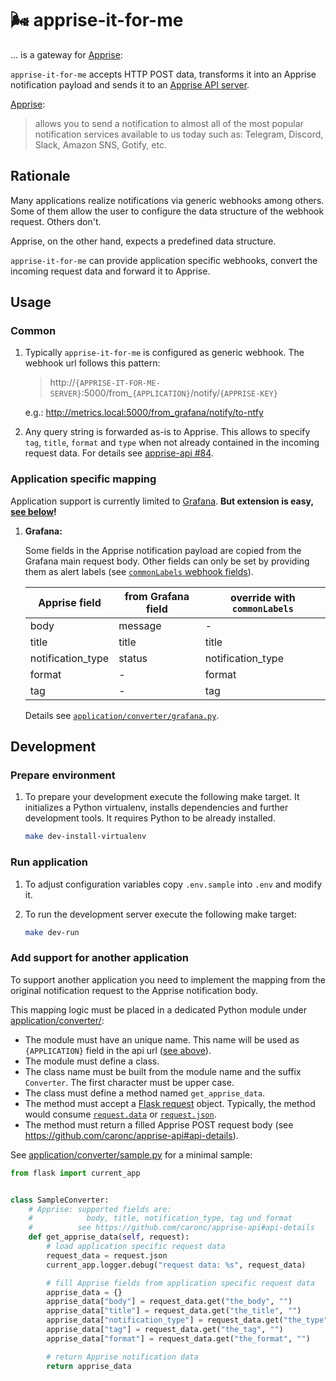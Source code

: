 # 🌬 apprise-it-for-me

... is a gateway for [Apprise](https://github.com/caronc/apprise):

`apprise-it-for-me` accepts HTTP POST data, transforms it into an Apprise notification payload and sends it to an [Apprise API server](https://github.com/caronc/apprise-api/).

[Apprise](https://github.com/caronc/apprise):
> allows you to send a notification to almost all of the most popular notification services available to us today such as: Telegram, Discord, Slack, Amazon SNS, Gotify, etc.

## Rationale

Many applications realize notifications via generic webhooks among others.
Some of them allow the user to configure the data structure of the webhook request.
Others don't.

Apprise, on the other hand, expects a predefined data structure.

`apprise-it-for-me` can provide application specific webhooks, convert the incoming request data and forward it to Apprise.

## Usage

### Common

1. Typically `apprise-it-for-me` is configured as generic webhook.
   The webhook url follows this pattern:

   > http://`{APPRISE-IT-FOR-ME-SERVER}`:5000/from_`{APPLICATION}`/notify/`{APPRISE-KEY}`

   e.g.: http://metrics.local:5000/from_grafana/notify/to-ntfy

2. Any query string is forwarded as-is to Apprise.
   This allows to specify `tag`, `title`, `format` and `type` when not already contained in the incoming request data.
   For details see [apprise-api #84](https://github.com/caronc/apprise-api/pull/84).

### Application specific mapping

Application support is currently limited to [Grafana](https://github.com/grafana/grafana).
**But extension is easy, [see below](#add-support-for-another-application)!**

1. **Grafana:**

   Some fields in the Apprise notification payload are copied from the Grafana main request body.
   Other fields can only be set by providing them as alert labels (see [`commonLabels` webhook fields](https://grafana.com/docs/grafana/latest/alerting/manage-notifications/webhook-notifier/)).

   |Apprise field     |from Grafana field |override with `commonLabels`
   |-                 |-                  |-
   |body              |message            |-
   |title             |title              |title
   |notification_type |status             |notification_type
   |format            |-                  |format
   |tag               |-                  |tag

   Details see [`application/converter/grafana.py`](application/converter/grafana.py).

## Development

### Prepare environment

1. To prepare your development execute the following make target.
   It initializes a Python virtualenv, installs dependencies and further development tools.
   It requires Python to be already installed.

   ```bash
   make dev-install-virtualenv
   ```

### Run application

1. To adjust configuration variables copy `.env.sample` into `.env` and modify it.

1. To run the development server execute the following make target:

   ```bash
   make dev-run
   ```

### Add support for another application

To support another application you need to implement the mapping from the original notification request to the Apprise notification body.

This mapping logic must be placed in a dedicated Python module under [application/converter/](application/converter/):

* The module must have an unique name.
  This name will be used as `{APPLICATION}` field in the api url ([see above](#common)).
* The module must define a class.
* The class name must be built from the module name and the suffix `Converter`.
  The first character must be upper case.
* The class must define a method named `get_apprise_data`.
* The method must accept a [Flask request](https://flask.palletsprojects.com/en/2.2.x/api/#incoming-request-data) object.
  Typically, the method would consume [`request.data`](https://flask.palletsprojects.com/en/2.2.x/api/#flask.Request.get_data) or [`request.json`](https://flask.palletsprojects.com/en/2.2.x/api/#flask.Request.get_json).
* The method must return a filled Apprise POST request body (see <https://github.com/caronc/apprise-api#api-details>).

See [application/converter/sample.py](application/converter/sample.py) for a minimal sample:

```python
from flask import current_app


class SampleConverter:
    # Apprise: supported fields are:
    #            body, title, notification_type, tag und format
    #          see https://github.com/caronc/apprise-api#api-details
    def get_apprise_data(self, request):
        # load application specific request data
        request_data = request.json
        current_app.logger.debug("request data: %s", request_data)

        # fill Apprise fields from application specific request data
        apprise_data = {}
        apprise_data["body"] = request_data.get("the_body", "")
        apprise_data["title"] = request_data.get("the_title", "")
        apprise_data["notification_type"] = request_data.get("the_type", "")
        apprise_data["tag"] = request_data.get("the_tag", "")
        apprise_data["format"] = request_data.get("the_format", "")

        # return Apprise notification data
        return apprise_data
```